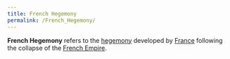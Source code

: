 ```yaml
---
title: French Hegemony
permalink: /French_Hegemony/
---
```


**French Hegemony** refers to the
[hegemony](Hegemony_(International_Relations) "wikilink") developed by
[France](France "wikilink") following the collapse of the [French
Empire](French_Empire "wikilink").